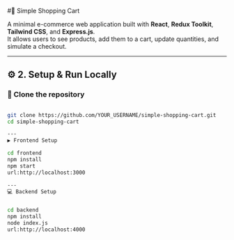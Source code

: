 
#🛒 Simple Shopping Cart


A minimal e-commerce web application built with **React**, **Redux Toolkit**, **Tailwind CSS**, and **Express.js**.  
It allows users to see products, add them to a cart, update quantities, and simulate a checkout.

---

## ⚙️ 2. Setup & Run Locally

### 🔽 Clone the repository
```bash

git clone https://github.com/YOUR_USERNAME/simple-shopping-cart.git
cd simple-shopping-cart

---
▶️ Frontend Setup

cd frontend
npm install
npm start
url:http://localhost:3000

---
💻 Backend Setup


cd backend
npm install
node index.js
url:http://localhost:4000



